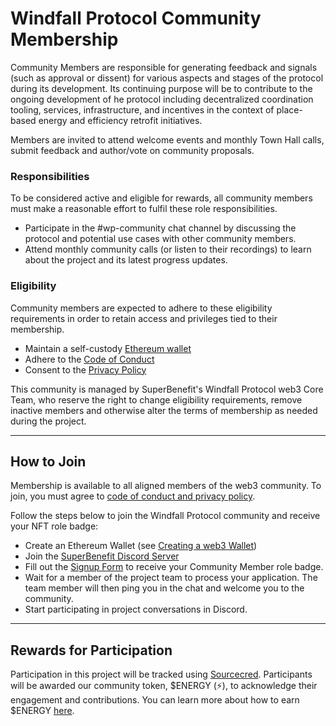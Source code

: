 # Windfall Protocol Community Membership

Community Members are responsible for generating feedback and signals (such as approval or dissent) for various aspects and stages of the protocol during its development. Its continuing purpose will be to contribute to the ongoing development of he protocol including decentralized coordination tooling, services, infrastructure, and incentives in the context of place-based energy and efficiency retrofit initiatives.

Members are invited to attend welcome events and monthly Town Hall calls, submit feedback and author/vote on community proposals.

### Responsibilities

To be considered active and eligible for rewards, all community members must make a reasonable effort to fulfil these role responsibilities.

* Participate in the #wp-community chat channel by discussing the protocol and potential use cases with other community members.
* Attend monthly community calls (or listen to their recordings) to learn about the project and its latest progress updates.

### Eligibility

Community members are expected to adhere to these eligibility requirements in order to retain access and privileges tied to their membership.

* Maintain a self-custody [Ethereum wallet](guides/wallets.md)
* Adhere to the [Code of Conduct](code\_of\_conduct.md)
* Consent to the [Privacy Policy](privacy\_policy.md)

This community is managed by SuperBenefit's Windfall Protocol web3 Core Team, who reserve the right to change eligibility requirements, remove inactive members and otherwise alter the terms of membership as needed during the project.

---

## How to Join

Membership is available to all aligned members of the web3 community. To join, you must agree to [code of conduct and privacy policy](../code\_of\_conduct.md).

Follow the steps below to join the Windfall Protocol community and receive your NFT role badge:

* Create an Ethereum Wallet (see [Creating a web3 Wallet](guides/wallets.md))
* Join the [SuperBenefit Discord Server](https://discord.gg/6mDepqjgh2)
* Fill out the [Signup Form](https://wreep.deform.cc/community-signup) to receive your Community Member role badge.
* Wait for a member of the project team to process your application. The team member will then ping you in the chat and welcome you to the community.
* Start participating in project conversations in Discord.

---

## Rewards for Participation

Participation in this project will be tracked using [Sourcecred](https://github.com/superbenefit/sourcecred). Participants will be awarded our community token, $ENERGY (⚡), to acknowledge their engagement and contributions. You can learn more about how to earn $ENERGY [here](token.md).
